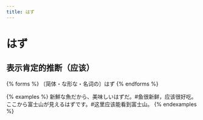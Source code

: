 ```yaml
---
title: はず
---
```


# はず

## 表示肯定的推断（应该）

{% forms %}
〔简体・な形な・名词の〕はず
{% endforms %}

{% examples %}
新鮮な魚だから、美味しいはずだ。#鱼很新鲜，应该很好吃。
ここから富士山が見えるはずです。#这里应该能看到富士山。
{% endexamples %}
